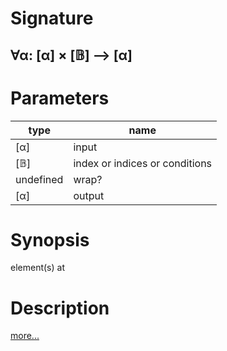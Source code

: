 # Signature
## ∀α: [α] × [𝔹] ⟶ [α]

# Parameters

| type | name |
|------|------|
|[α]|input|
|[𝔹]|index or indices or conditions|
|undefined|wrap?|
|[α]|output|

# Synopsis
element(s) at

# Description

[more...](https://en.wikipedia.org/wiki/Array_data_structure)